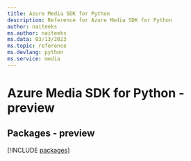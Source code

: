 ```yaml
---
title: Azure Media SDK for Python
description: Reference for Azure Media SDK for Python
author: naiteeks
ms.author: naiteeks
ms.data: 03/13/2023
ms.topic: reference
ms.devlang: python
ms.service: media
---
```

# Azure Media SDK for Python - preview
## Packages - preview
[!INCLUDE [packages](media-index.md)]